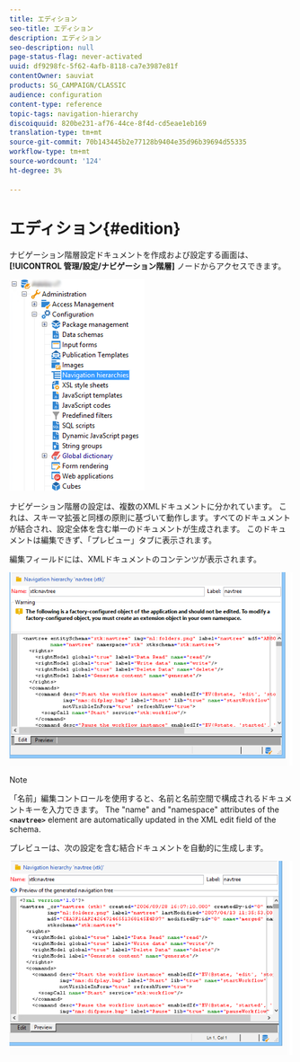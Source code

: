 ```yaml
---
title: エディション
seo-title: エディション
description: エディション
seo-description: null
page-status-flag: never-activated
uuid: df9298fc-5f62-4afb-8118-ca7e3987e81f
contentOwner: sauviat
products: SG_CAMPAIGN/CLASSIC
audience: configuration
content-type: reference
topic-tags: navigation-hierarchy
discoiquuid: 820be231-af76-44ce-8f4d-cd5eae1eb169
translation-type: tm+mt
source-git-commit: 70b143445b2e77128b9404e35d96b39694d55335
workflow-type: tm+mt
source-wordcount: '124'
ht-degree: 3%

---
```



# エディション{#edition}

ナビゲーション階層設定ドキュメントを作成および設定する画面は、 **[!UICONTROL 管理/設定/ナビゲーション階層]** ノードからアクセスできます。

![](assets/d_ncs_integration_navigation_arbo.png)

ナビゲーション階層の設定は、複数のXMLドキュメントに分かれています。 これは、スキーマ拡張と同様の原則に基づいて動作します。すべてのドキュメントが結合され、設定全体を含む単一のドキュメントが生成されます。 このドキュメントは編集できず、「プレビュー」タブに表示されます。

編集フィールドには、XMLドキュメントのコンテンツが表示されます。

![](assets/d_ncs_integration_navigation_edit.png)

>[!NOTE]
>
>「名前」編集コントロールを使用すると、名前と名前空間で構成されるドキュメントキーを入力できます。 The &quot;name&quot; and &quot;namespace&quot; attributes of the **`<navtree>`** element are automatically updated in the XML edit field of the schema.

プレビューは、次の設定を含む結合ドキュメントを自動的に生成します。

![](assets/d_ncs_integration_navigation_preview.png)

